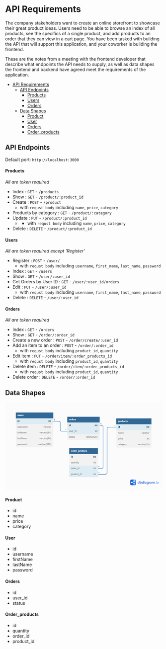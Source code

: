 # API Requirements

The company stakeholders want to create an online storefront to showcase their great product ideas. Users need to be able to browse an index of all products, see the specifics of a single product, and add products to an order that they can view in a cart page. You have been tasked with building the API that will support this application, and your coworker is building the frontend.

These are the notes from a meeting with the frontend developer that describe what endpoints the API needs to supply, as well as data shapes the frontend and backend have agreed meet the requirements of the application.

- [API Requirements](#api-requirements)
  - [API Endpoints](#api-endpoints)
      - [Products](#products)
      - [Users](#users)
      - [Orders](#orders)
  - [Data Shapes](#data-shapes)
      - [Product](#product)
      - [User](#user)
      - [Orders](#orders-1)
      - [Order_products](#order_products)

## API Endpoints

Default port: `http://localhost:3000`

#### Products

_All are token required_

- Index : `GET` - `/products`
- Show : `GET` - `/product/:product_id`
- Create : `POST` - `/product`
  - with `requst body` including `name`, `price`, `category`
- Products by category : `GET` - `/product/:category`
- Update : `PUT` - `/product/:product_id`
  - - with `requst body` including `name`, `price`, `category`
- Delete : `DELETE` - `/product/:product_id`

#### Users

_All are token required except 'Register'_

- Register : `POST` - `/user/`
  - with `requst body` including `username`, `first_name`, `last_name`, `password`
- Index : `GET` - `/users`
- Show : `GET` - `/user/:user_id`
- Get Orders by User ID : `GET` - `/user/:user_id/orders`
- Edit : `PUT` - `/user/:user_id`
  - with `requst body` including `username`, `first_name`, `last_name`, `password`
- Delete : `DELETE` - `/user/:user_id`

#### Orders

_All are token required_

- Index : `GET` - `/orders`
- Show : `GET` - `/order/:order_id`
- Create a new order : `POST` - `/order/create/:user_id`
- Add an item to an order : `POST` - `/order/:order_id`
  - with `requst body` including `product_id`, `quantity`
- Edit item : `PUT` - `/order/item/:order_products_id`
  - with `requst body` including `product_id`, `quantity`
- Delete item : `DELETE` - `/order/item/:order_products_id`
  - with `requst body` including `product_id`, `quantity`
- Delete order : `DELETE` - `/order/:order_id`

## Data Shapes

![Database Structure](assets/db_structure.png)

#### Product

- id
- name
- price
- category

#### User

- id
- username
- firstName
- lastName
- password

#### Orders

- id
- user_id
- status

#### Order_products

- id
- quantity
- order_id
- product_id
